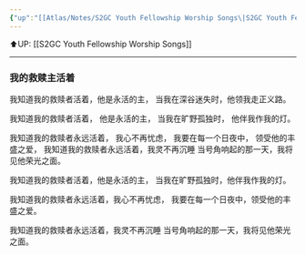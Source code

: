```yaml
---
{"up":"[[Atlas/Notes/S2GC Youth Fellowship Worship Songs\|S2GC Youth Fellowship Worship Songs]]","dg-publish":true,"permalink":"/atlas/notes/yf-hymn-song-165/","dgPassFrontmatter":true}
---
```


⬆️UP: [[S2GC Youth Fellowship Worship Songs]]

---
### 我的救赎主活着

我知道我的救赎者活着，他是永活的主， 
当我在深谷迷失时，他领我走正义路。 

我知道我的救赎者活着， 
他是永活的主， 
当我在旷野孤独时， 
他伴我作我的灯。 

我知道我的救赎者永远活着，
我心不再忧虑， 
我要在每一个日夜中，
领受他的丰盛之爱，
我知道我的救赎者永远活着，我灵不再沉睡 
当号角响起的那一天，我将见他荣光之面。

我知道我的救赎者活着，他是永活的主， 
当我在旷野孤独时，他伴我作我的灯。 

我知道我的救赎者永远活着，我心不再忧虑， 
我要在每一个日夜中，领受他的丰盛之爱。

我知道我的救赎者永远活着，我灵不再沉睡
当号角响起的那一天，我将见他荣光之面。